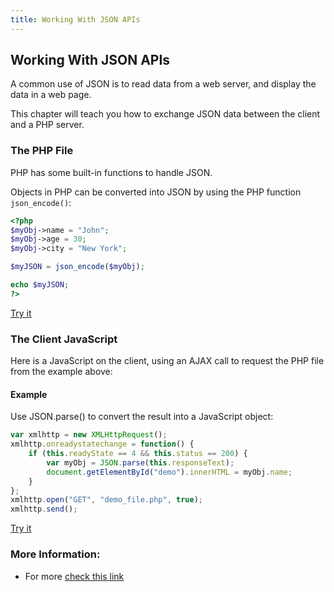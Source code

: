 ```yaml
---
title: Working With JSON APIs
---
```

## Working With JSON APIs

A common use of JSON is to read data from a web server, and display the data in a web page.

This chapter will teach you how to exchange JSON data between the client and a PHP server.

### The PHP File

PHP has some built-in functions to handle JSON.

Objects in PHP can be converted into JSON by using the PHP function `json_encode()`:
```php
<?php
$myObj->name = "John";
$myObj->age = 30;
$myObj->city = "New York";

$myJSON = json_encode($myObj);

echo $myJSON;
?>
```
[Try it](https://www.w3schools.com/js/showphp.asp?filename=demo_file)

### The Client JavaScript

Here is a JavaScript on the client, using an AJAX call to request the PHP file from the example above:

#### Example

Use JSON.parse() to convert the result into a JavaScript object:

```js
var xmlhttp = new XMLHttpRequest();
xmlhttp.onreadystatechange = function() {
    if (this.readyState == 4 && this.status == 200) {
        var myObj = JSON.parse(this.responseText);
        document.getElementById("demo").innerHTML = myObj.name;
    }
};
xmlhttp.open("GET", "demo_file.php", true);
xmlhttp.send(); 
```

[Try it](https://www.w3schools.com/js/tryit.asp?filename=tryjson_php_simple)

### More Information:

- For more [check this link](https://www.w3schools.com/js/js_json_php.asp)

